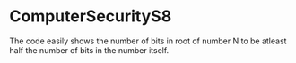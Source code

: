 # ComputerSecurityS8

The code easily shows the number of bits in root of number N to be atleast half the number of bits in the number itself.

